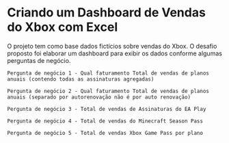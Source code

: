 
# Criando um Dashboard de Vendas do Xbox com Excel

O projeto tem como base dados fictícios sobre vendas do Xbox. O desafio proposto foi elaborar um dashboard para exibir os dados conforme algumas perguntas de negócio.

    Pergunta de negócio 1 - Qual faturamento Total de vendas de planos anuais (contendo todas as assinaturas agregadas)

    Pergunta de negócio 2 - Qual faturamento Total de vendas de planos anuais (separado por autorenovação não é por auto renovação)

    Pergunta de negócio 3 - Total de vendas de Assinaturas do EA Play

    Pergunta de negócio 4 - Total de vendas do Minecraft Season Pass

    Pergunta de negócio 5 - Total de vendas Xbox Game Pass por plano